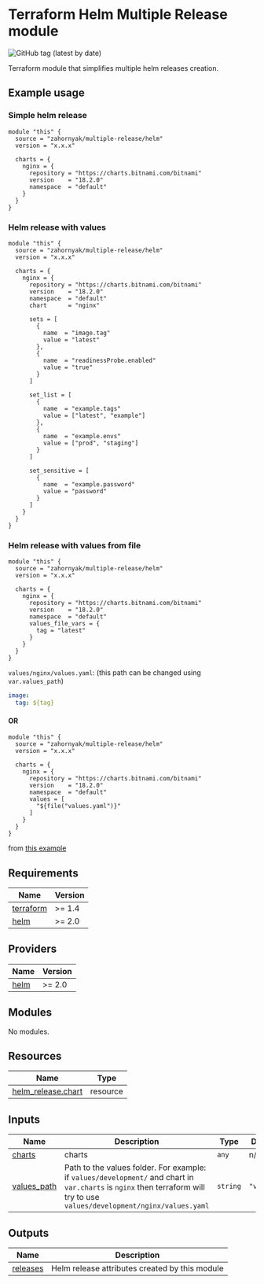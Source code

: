 # Terraform Helm Multiple Release module
![GitHub tag (latest by date)](https://img.shields.io/github/v/tag/zahornyak/terraform-helm-multiple-release)

Terraform module that simplifies multiple helm releases creation. 


## Example usage

### Simple helm release
```hcl
module "this" {
  source = "zahornyak/multiple-release/helm"
  version = "x.x.x"

  charts = {
    nginx = {
      repository = "https://charts.bitnami.com/bitnami"
      version    = "18.2.0"
      namespace  = "default"
    }
  }
}
```


### Helm release with values
```hcl
module "this" {
  source = "zahornyak/multiple-release/helm"
  version = "x.x.x"

  charts = {
    nginx = {
      repository = "https://charts.bitnami.com/bitnami"
      version    = "18.2.0"
      namespace  = "default"
      chart      = "nginx"
      
      sets = [
        {
          name  = "image.tag"
          value = "latest"
        },
        {
          name  = "readinessProbe.enabled"
          value = "true"
        }
      ]
      
      set_list = [
        {
          name  = "example.tags"
          value = ["latest", "example"]
        },
        {
          name  = "example.envs"
          value = ["prod", "staging"]
        }
      ]
      
      set_sensitive = [
        {
          name  = "example.password"
          value = "password"
        }
      ]
    }
  }
}
```

### Helm release with values from file
```hcl
module "this" {
  source = "zahornyak/multiple-release/helm"
  version = "x.x.x"

  charts = {
    nginx = {
      repository = "https://charts.bitnami.com/bitnami"
      version    = "18.2.0"
      namespace  = "default"
      values_file_vars = {
        tag = "latest"
      }
    }
  }
}
```

`values/nginx/values.yaml`: (this path can be changed using `var.values_path`)
```yaml
image:
  tag: ${tag}
```

#### OR

```hcl
module "this" {
  source = "zahornyak/multiple-release/helm"
  version = "x.x.x"

  charts = {
    nginx = {
      repository = "https://charts.bitnami.com/bitnami"
      version    = "18.2.0"
      namespace  = "default"
      values = [
        "${file("values.yaml")}"
      ]
    }
  }
}
```
from [this example](https://registry.terraform.io/providers/hashicorp/helm/latest/docs/resources/release#example-usage---chart-repository)


<!-- BEGINNING OF PRE-COMMIT-TERRAFORM DOCS HOOK -->
## Requirements

| Name | Version |
|------|---------|
| <a name="requirement_terraform"></a> [terraform](#requirement\_terraform) | >= 1.4 |
| <a name="requirement_helm"></a> [helm](#requirement\_helm) | >= 2.0 |

## Providers

| Name | Version |
|------|---------|
| <a name="provider_helm"></a> [helm](#provider\_helm) | >= 2.0 |

## Modules

No modules.

## Resources

| Name | Type |
|------|------|
| [helm_release.chart](https://registry.terraform.io/providers/hashicorp/helm/latest/docs/resources/release) | resource |

## Inputs

| Name | Description | Type | Default | Required |
|------|-------------|------|---------|:--------:|
| <a name="input_charts"></a> [charts](#input\_charts) | charts | `any` | n/a | yes |
| <a name="input_values_path"></a> [values\_path](#input\_values\_path) | Path to the values folder. For example: if `values/development/` and chart in `var.charts` is `nginx` then terraform will try to use `values/development/nginx/values.yaml` | `string` | `"values"` | no |

## Outputs

| Name | Description |
|------|-------------|
| <a name="output_releases"></a> [releases](#output\_releases) | Helm release attributes created by this module |
<!-- END OF PRE-COMMIT-TERRAFORM DOCS HOOK -->
